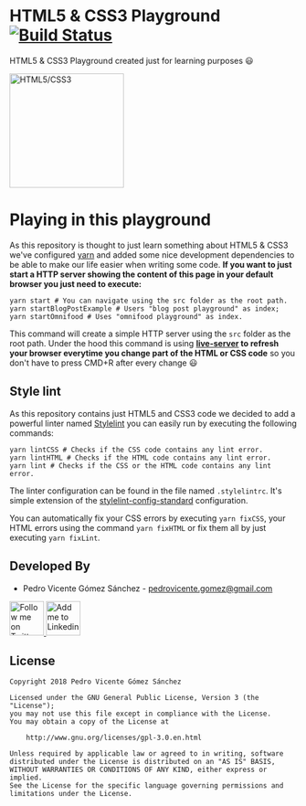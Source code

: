 # HTML5 & CSS3 Playground [![Build Status](https://travis-ci.org/pedrovgs/HTML5-CSS3-Playground.svg?branch=master)](https://travis-ci.org/pedrovgs/HTML5-CSS3-Playground)

HTML5 & CSS3 Playground created just for learning purposes :smiley:

<img alt="HTML5/CSS3" src="./art/logo.png" width="200"/>

# Playing in this playground

As this repository is thought to just learn something about HTML5 & CSS3 we've configured [yarn](https://yarnpkg.com/en/) and added some nice development dependencies to be able to make our life easier when writing some code. **If you want to just start a HTTP server showing the content of this page in your default browser you just need to execute:**

```
yarn start # You can navigate using the src folder as the root path.
yarn startBlogPostExample # Users "blog post playground" as index;
yarn startOmnifood # Uses "omnifood playground" as index.
```

This command will create a simple HTTP server using the ``src`` folder as the root path. Under the hood this command is using **[live-server](https://github.com/tapio/live-server) to refresh your browser everytime you change part of the HTML or CSS code** so you don't have to press CMD+R after every change :smiley:

## Style lint

As this repository contains just HTML5 and CSS3 code we decided to add a powerful linter named [Stylelint](https://github.com/stylelint/stylelint) you can easily run by executing the following commands:

```
yarn lintCSS # Checks if the CSS code contains any lint error.
yarn lintHTML # Checks if the HTML code contains any lint error.
yarn lint # Checks if the CSS or the HTML code contains any lint error.
```

The linter configuration can be found in the file named ``.stylelintrc``. It's simple extension of the [stylelint-config-standard](https://github.com/stylelint/stylelint-config-standard) configuration.

You can automatically fix your CSS errors by executing ``yarn fixCSS``, your HTML errors using the command ``yarn fixHTML`` or fix them all by just executing ``yarn fixLint``.

Developed By
------------

* Pedro Vicente Gómez Sánchez - <pedrovicente.gomez@gmail.com>

<a href="https://twitter.com/pedro_g_s">
  <img alt="Follow me on Twitter" src="https://image.freepik.com/iconos-gratis/twitter-logo_318-40209.jpg" height="60" width="60"/>
</a>
<a href="https://es.linkedin.com/in/pedrovgs">
  <img alt="Add me to Linkedin" src="https://image.freepik.com/iconos-gratis/boton-del-logotipo-linkedin_318-84979.png" height="60" width="60"/>
</a>

License
-------

    Copyright 2018 Pedro Vicente Gómez Sánchez

    Licensed under the GNU General Public License, Version 3 (the "License");
    you may not use this file except in compliance with the License.
    You may obtain a copy of the License at

        http://www.gnu.org/licenses/gpl-3.0.en.html

    Unless required by applicable law or agreed to in writing, software
    distributed under the License is distributed on an "AS IS" BASIS,
    WITHOUT WARRANTIES OR CONDITIONS OF ANY KIND, either express or implied.
    See the License for the specific language governing permissions and
    limitations under the License.

